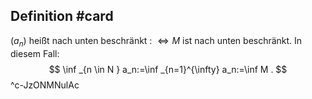 ## Definition #card 
$\left(a_n\right)$ heißt nach unten beschränkt : $\Longleftrightarrow M$ ist nach unten beschränkt. In diesem Fall:
$$
\inf _{n \in N } a_n:=\inf _{n=1}^{\infty} a_n:=\inf M .
$$
^c-JzONMNulAc